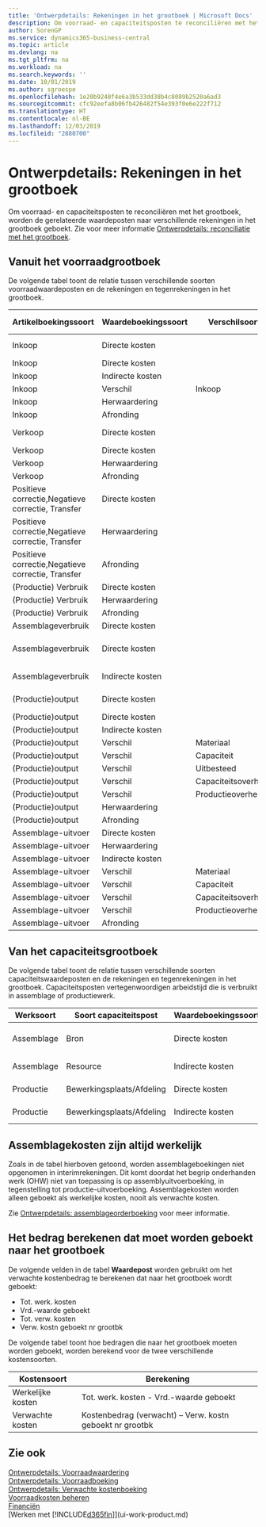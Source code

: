 ```yaml
---
title: 'Ontwerpdetails: Rekeningen in het grootboek | Microsoft Docs'
description: Om voorraad- en capaciteitsposten te reconciliëren met het grootboek, worden de gerelateerde waardeposten naar verschillende rekeningen in het grootboek geboekt.
author: SorenGP
ms.service: dynamics365-business-central
ms.topic: article
ms.devlang: na
ms.tgt_pltfrm: na
ms.workload: na
ms.search.keywords: ''
ms.date: 10/01/2019
ms.author: sgroespe
ms.openlocfilehash: 1e20b9240f4e6a3b533dd38b4c8089b2520a6ad3
ms.sourcegitcommit: cfc92eefa8b06fb426482f54e393f0e6e222f712
ms.translationtype: HT
ms.contentlocale: nl-BE
ms.lasthandoff: 12/03/2019
ms.locfileid: "2880700"
---
```

# <a name="design-details-accounts-in-the-general-ledger"></a>Ontwerpdetails: Rekeningen in het grootboek
Om voorraad- en capaciteitsposten te reconciliëren met het grootboek, worden de gerelateerde waardeposten naar verschillende rekeningen in het grootboek geboekt. Zie voor meer informatie [Ontwerpdetails: reconciliatie met het grootboek](design-details-reconciliation-with-the-general-ledger.md).  

## <a name="from-the-inventory-ledger"></a>Vanuit het voorraadgrootboek  
De volgende tabel toont de relatie tussen verschillende soorten voorraadwaardeposten en de rekeningen en tegenrekeningen in het grootboek.  

|**Artikelboekingssoort**|**Waardeboekingssoort**|**Verschilsoort**|**Verwachte kosten**|**Rekening**|**Tegenrekening**|  
|--------------------------------|--------------------------|-----------------------|-----------------------|-----------------|---------------------------|  
|Inkoop|Directe kosten||Ja|Voorraad (Interim)|Voorraadcorrectiesrek. (tussenrek.)|  
|Inkoop|Directe kosten||Nr.|Voorraad|Dekking directe kosten|  
|Inkoop|Indirecte kosten||Nr.|Voorraad|Dekking overhead|  
|Inkoop|Verschil|Inkoop|Nr.|Voorraad|Inkoopverschil|  
|Inkoop|Herwaardering||Nr.|Voorraad|Voorraadherwaardering|  
|Inkoop|Afronding||Nr.|Voorraad|Voorraadherwaardering|  
|Verkoop|Directe kosten||Ja|Voorraad (Interim)|KPV (Interim)|  
|Verkoop|Directe kosten||Nr.|Voorraad|KPV|  
|Verkoop|Herwaardering||Nr.|Voorraad|Voorraadherwaardering|  
|Verkoop|Afronding||Nr.|Voorraad|Voorraadherwaardering|  
|Positieve correctie,Negatieve correctie, Transfer|Directe kosten||Nr.|Voorraad|Voorraadherwaardering|  
|Positieve correctie,Negatieve correctie, Transfer|Herwaardering||Nr.|Voorraad|Voorraadherwaardering|  
|Positieve correctie,Negatieve correctie, Transfer|Afronding||Nr.|Voorraad|Voorraadherwaardering|  
|(Productie) Verbruik|Directe kosten||Nr.|Voorraad|OHW|  
|(Productie) Verbruik|Herwaardering||Nr.|Voorraad|Voorraadherwaardering|  
|(Productie) Verbruik|Afronding||Nr.|Voorraad|Voorraadherwaardering|  
|Assemblageverbruik|Directe kosten||Nr.|Voorraad|Voorraadherwaardering|  
|Assemblageverbruik|Directe kosten||Nr.|Dekking directe kosten|Voorraadherwaardering|  
|Assemblageverbruik|Indirecte kosten||Nr.|Dekking overhead|Voorraadherwaardering|  
|(Productie)output|Directe kosten||Ja|Voorraad (Interim)|OHW|  
|(Productie)output|Directe kosten||Nr.|Voorraad|OHW|  
|(Productie)output|Indirecte kosten||Nr.|Voorraad|Dekking overhead|  
|(Productie)output|Verschil|Materiaal|Nr.|Voorraad|Materiaalverschil|  
|(Productie)output|Verschil|Capaciteit|Nr.|Voorraad|Capaciteitsverschil|  
|(Productie)output|Verschil|Uitbesteed|Nr.|Voorraad|Uitbestedingsverschil|  
|(Productie)output|Verschil|Capaciteitsoverhead|Nr.|Voorraad|Capaciteitsoverheadverschil|  
|(Productie)output|Verschil|Productieoverhead|Nr.|Voorraad|Productieoverheadverschil|  
|(Productie)output|Herwaardering||Nr.|Voorraad|Voorraadherwaardering|  
|(Productie)output|Afronding||Nr.|Voorraad|Voorraadherwaardering|  
|Assemblage-uitvoer|Directe kosten||Nr.|Voorraad|Voorraadherwaardering|  
|Assemblage-uitvoer|Herwaardering||Nr.|Voorraad|Voorraadherwaardering|  
|Assemblage-uitvoer|Indirecte kosten||Nr.|Voorraad|Dekking overhead|  
|Assemblage-uitvoer|Verschil|Materiaal|Nr.|Voorraad|Materiaalverschil|  
|Assemblage-uitvoer|Verschil|Capaciteit|Nr.|Voorraad|Capaciteitsverschil|  
|Assemblage-uitvoer|Verschil|Capaciteitsoverhead|Nr.|Voorraad|Capaciteitsoverheadverschil|  
|Assemblage-uitvoer|Verschil|Productieoverhead|Nr.|Voorraad|Productieoverheadverschil|  
|Assemblage-uitvoer|Afronding||Nr.|Voorraad|Voorraadherwaardering|  

## <a name="from-the-capacity-ledger"></a>Van het capaciteitsgrootboek  
 De volgende tabel toont de relatie tussen verschillende soorten capaciteitswaardeposten en de rekeningen en tegenrekeningen in het grootboek. Capaciteitsposten vertegenwoordigen arbeidstijd die is verbruikt in assemblage of productiewerk.  

|**Werksoort**|**Soort capaciteitspost**|**Waardeboekingssoort**|**Rekening**|**Tegenrekening**|  
|-------------------|------------------------------------|--------------------------|-----------------|---------------------------|  
|Assemblage|Bron|Directe kosten|Dekking directe kosten|Voorraadherwaardering|  
|Assemblage|Resource|Indirecte kosten|Dekking overhead|Voorraadherwaardering|  
|Productie|Bewerkingsplaats/Afdeling|Directe kosten|OHW-rekening|Dekking directe kosten|  
|Productie|Bewerkingsplaats/Afdeling|Indirecte kosten|OHW-rekening|Dekking overhead|  

## <a name="assembly-costs-are-always-actual"></a>Assemblagekosten zijn altijd werkelijk  
 Zoals in de tabel hierboven getoond, worden assemblageboekingen niet opgenomen in interimrekeningen. Dit komt doordat het begrip onderhanden werk (OHW) niet van toepassing is op assemblyuitvoerboeking, in tegenstelling tot productie-uitvoerboeking. Assemblagekosten worden alleen geboekt als werkelijke kosten, nooit als verwachte kosten.  

 Zie [Ontwerpdetails: assemblageorderboeking](design-details-assembly-order-posting.md) voor meer informatie.  

## <a name="calculating-the-amount-to-post-to-the-general-ledger"></a>Het bedrag berekenen dat moet worden geboekt naar het grootboek  
 De volgende velden in de tabel **Waardepost** worden gebruikt om het verwachte kostenbedrag te berekenen dat naar het grootboek wordt geboekt:  

-   Tot. werk. kosten  
-   Vrd.-waarde geboekt  
-   Tot. verw. kosten  
-   Verw. kostn geboekt nr grootbk  

De volgende tabel toont hoe bedragen die naar het grootboek moeten worden geboekt, worden berekend voor de twee verschillende kostensoorten.  

|Kostensoort|Berekening|  
|---------------|-----------------|  
|Werkelijke kosten|Tot. werk. kosten - Vrd.-waarde geboekt|  
|Verwachte kosten|Kostenbedrag (verwacht) – Verw. kostn geboekt nr grootbk|  

## <a name="see-also"></a>Zie ook  
 [Ontwerpdetails: Voorraadwaardering](design-details-inventory-costing.md)   
 [Ontwerpdetails: Voorraadboeking](design-details-inventory-posting.md)   
 [Ontwerpdetails: Verwachte kostenboeking](design-details-expected-cost-posting.md)  
 [Voorraadkosten beheren](finance-manage-inventory-costs.md)  
 [Financiën](finance.md)  
 [Werken met [!INCLUDE[d365fin](includes/d365fin_md.md)]](ui-work-product.md)  
